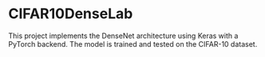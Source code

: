# CIFAR10DenseLab
This project implements the DenseNet architecture using Keras with a PyTorch backend. The model is trained and tested on the CIFAR-10 dataset.
